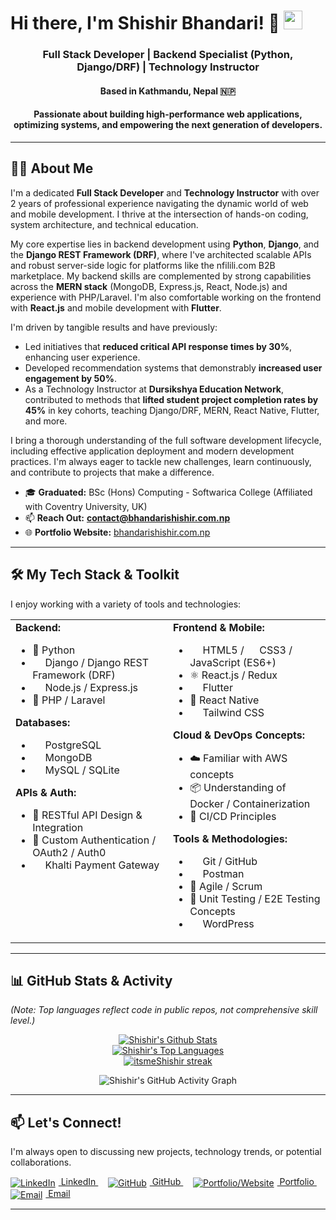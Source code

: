 # Hi there, I'm Shishir Bhandari! 👋 <img src="https://media.giphy.com/media/hvRJCLFzcasrR4ia7z/giphy.gif" width="30px">

<p align="center">
  <!-- Optional: Replace the above with a cool coding banner or remove if not needed -->
  <h3 align="center">Full Stack Developer | Backend Specialist (Python, Django/DRF) | Technology Instructor</h3>
  <h4 align="center">Based in Kathmandu, Nepal 🇳🇵</h4>
  <h4 align="center">Passionate about building high-performance web applications, optimizing systems, and empowering the next generation of developers.</h4>
</p>

---

## 👨‍💻 About Me

I'm a dedicated **Full Stack Developer** and **Technology Instructor** with over 2 years of professional experience navigating the dynamic world of web and mobile development. I thrive at the intersection of hands-on coding, system architecture, and technical education.

My core expertise lies in backend development using **Python**, **Django**, and the **Django REST Framework (DRF)**, where I've architected scalable APIs and robust server-side logic for platforms like the nfilili.com B2B marketplace. My backend skills are complemented by strong capabilities across the **MERN stack** (MongoDB, Express.js, React, Node.js) and experience with PHP/Laravel. I'm also comfortable working on the frontend with **React.js** and mobile development with **Flutter**.

I'm driven by tangible results and have previously:
*   Led initiatives that **reduced critical API response times by 30%**, enhancing user experience.
*   Developed recommendation systems that demonstrably **increased user engagement by 50%**.
*   As a Technology Instructor at **Dursikshya Education Network**, contributed to methods that **lifted student project completion rates by 45%** in key cohorts, teaching Django/DRF, MERN, React Native, Flutter, and more.

I bring a thorough understanding of the full software development lifecycle, including effective application deployment and modern development practices. I'm always eager to tackle new challenges, learn continuously, and contribute to projects that make a difference.

*   🎓 **Graduated:** BSc (Hons) Computing - Softwarica College (Affiliated with Coventry University, UK)
*   📫 **Reach Out:** **contact@bhandarishishir.com.np**
*   🌐 **Portfolio Website:** [bhandarishishir.com.np](https://bhandarishishir.com.np)

---

## 🛠️ My Tech Stack & Toolkit

I enjoy working with a variety of tools and technologies:

<table>
  <tr>
    <td valign="top" width="50%">
      <strong>Backend:</strong>
      <ul>
        <li>🐍 Python</li>
        <li><img src="https://img.icons8.com/windows/32/000000/django.png" width="16"/> Django / Django REST Framework (DRF)</li>
        <li><img src="https://img.icons8.com/color/48/000000/nodejs.png" width="16"/> Node.js / Express.js</li>
        <li>🐘 PHP / Laravel</li>
      </ul>
      <strong>Databases:</strong>
      <ul>
        <li><img src="https://img.icons8.com/color/48/000000/postgreesql.png" width="16"/> PostgreSQL</li>
        <li><img src="https://img.icons8.com/color/48/000000/mongodb.png" width="16"/> MongoDB</li>
        <li><img src="https://img.icons8.com/fluent/48/000000/mysql-logo.png" width="16"/> MySQL / SQLite</li>
      </ul>
      <strong>APIs & Auth:</strong>
      <ul>
        <li>🔗 RESTful API Design & Integration</li>
        <li>🔐 Custom Authentication / OAuth2 / Auth0</li>
        <li><img src="https://img.icons8.com/color/48/000000/khalti.png" width="16"/> Khalti Payment Gateway</li> <!-- Custom icon if needed -->
      </ul>
    </td>
    <td valign="top" width="50%">
      <strong>Frontend & Mobile:</strong>
        <ul>
            <li><img src="https://img.icons8.com/color/48/000000/html-5.png" width="16"/> HTML5 / <img src="https://img.icons8.com/color/48/000000/css3.png" width="16"/> CSS3 / <img src="https://img.icons8.com/color/48/000000/javascript.png" width="16"/> JavaScript (ES6+)</li>
            <li>⚛️ React.js / Redux</li>
            <li><img src="https://img.icons8.com/color/48/000000/flutter.png" width="16"/> Flutter</li>
            <li>📱 React Native</li>
            <li><img src="https://img.icons8.com/color/48/000000/tailwindcss.png" width="16"/> Tailwind CSS</li>
        </ul>
      <strong>Cloud & DevOps Concepts:</strong>
        <ul>
          <li>☁️ Familiar with AWS concepts</li>
          <li>📦 Understanding of Docker / Containerization</li>
          <li>🔄 CI/CD Principles</li>
        </ul>
       <strong>Tools & Methodologies:</strong>
        <ul>
            <li><img src="https://img.icons8.com/color/48/000000/git.png" width="16"/> Git / GitHub</li>
            <li><img src="https://img.icons8.com/color/48/000000/postman-api.png" width="16"/> Postman</li>
            <li>🏃 Agile / Scrum</li>
            <li>📝 Unit Testing / E2E Testing Concepts</li>
            <li><img src="https://img.icons8.com/color/48/000000/wordpress.png" width="16"/> WordPress</li>
        </ul>
    </td>
  </tr>
</table>

---

## 📊 GitHub Stats & Activity

*(Note: Top languages reflect code in public repos, not comprehensive skill level.)*

<p align="center">
  <!-- GitHub Readme Stats -->
  <a href="https://github.com/itsmeShishir/github-readme-stats"><img alt="Shishir's Github Stats" src="https://github-readme-stats.vercel.app/api?username=itsmeShishir&show_icons=true&count_private=true&theme=react&hide_border=true&bg_color=0D1117" /></a>
  <br/>
  <a href="https://github.com/itsmeShishir/github-readme-stats"><img alt="Shishir's Top Languages" src="https://github-readme-stats.vercel.app/api/top-langs/?username=itsmeShishir&langs_count=8&count_private=true&layout=compact&theme=react&hide_border=true&bg_color=0D1117" /></a>
  <br/>
   <!-- Streak Stats -->
  <a href="https://github.com/itsmeShishir/github-readme-streak-stats">
        <img title="GitHub Streak Stats" alt="itsmeShishir streak" src="https://github-readme-streak-stats.herokuapp.com/?user=itsmeShishir&theme=black-ice&hide_border=true&stroke=0000&background=060A0CD0"/>
  </a>
</p>
<!-- Activity Graph -->
<p align="center">
  <img
    src="https://github-readme-activity-graph.vercel.app/graph?username=itsmeShishir&custom_title=Shishir%27s%20GitHub%20Contribution%20Activity&theme=react-dark&hide_border=true"
    alt="Shishir's GitHub Activity Graph"
    style="max-width: 100%;"/>
</p>




---

## 📫 Let's Connect!

I'm always open to discussing new projects, technology trends, or potential collaborations.

<p align="left">
<a href="https://www.linkedin.com/in/[YourCustomLinkedInURL]" target="_blank">
    <img src="https://img.icons8.com/fluent/48/000000/linkedin.png" alt="LinkedIn" style="vertical-align:middle; margin-right:5px;"/> LinkedIn
</a>   
<a href="https://github.com/itsmeShishir" target="_blank">
    <img src="https://img.icons8.com/fluent/48/000000/github.png" alt="GitHub" style="vertical-align:middle; margin-right:5px;"/> GitHub
</a>   
<a href="https://bhandarishishir.com.np" target="_blank">
    <img src="https://img.icons8.com/material-outlined/48/000000/domain--v1.png" alt="Portfolio/Website" style="vertical-align:middle; margin-right:5px;"/> Portfolio
</a>   
<a href="mailto:contact@bhandarishishir.com.np">
    <img src="https://img.icons8.com/fluent/48/000000/mail.png" alt="Email" style="vertical-align:middle; margin-right:5px;"/> Email
</a>
</p>

---

<!-- Optional: Uncomment and update if you want to add profile views -->
<!--
**Profile Views:** 
<a href="https://github.com/Meghna-DAS/github-profile-views-counter"><img src="https://komarev.com/ghpvc/?username=itsmeShishir"></a>
-->
